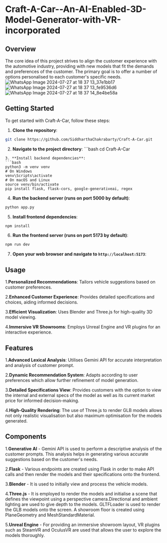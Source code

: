 # Craft-A-Car--An-AI-Enabled-3D-Model-Generator-with-VR-incorporated
## Overview
The core idea of this project strives to align the customer experience with the automotive industry, providing with new models that fit the demands and preferences of the customer. The primary goal is to offer a number of options personalised to each customer's specific needs.
![WhatsApp Image 2024-07-27 at 18 37 13_37e1bb17](https://github.com/user-attachments/assets/a5b49429-71f6-4db3-8333-e87bbe2e7102)
![WhatsApp Image 2024-07-27 at 18 37 13_fe9536d6](https://github.com/user-attachments/assets/0a710333-8b67-496a-b9b1-6ed71102db5b)
![WhatsApp Image 2024-07-27 at 18 37 14_8e4be58a](https://github.com/user-attachments/assets/b263a27e-8afa-4c01-8d1a-0268e5876d22)


  ## Getting Started
  To get started with Craft-A-Car, follow these steps:

  1. **Clone the repository**:
   ```bash
   git clone https://github.com/SiddharthaChakrabarty/Craft-A-Car.git
  ```

  2. **Navigate to the project directory**:
    ```bash
     cd Craft-A-Car
   ```
  3. **Install backend dependencies**:
   ```bash
   python3 -m venv venv
   # On Windows
   venv\Scripts\activate
   # On macOS and Linux
   source venv/bin/activate
   pip install flask, flask-cors, google-generativeai, regex
  ```

  4. **Run the backend server (runs on port 5000 by default)**:
   ```bash
   python app.py
   ```

  5. **Install frontend dependencies**:
   ```bash
   npm install
   ```

  6. **Run the frontend server (runs on port 5173 by default)**:
   ```bash
   npm run dev
   ```

  7. **Open your web browser and navigate to `http://localhost:5173`**:

  ## Usage
  1.**Personalized Recommendations**:
    Tailors vehicle suggestions based on customer preferences.

  2.**Enhanced Customer Experience**:
    Provides detailed specifications and choices, aiding informed decisions.

  3.**Efficient Visualization**:
    Uses Blender and Three.js for high-quality 3D model viewing.

  4.**Immersive VR Showrooms**:
    Employs Unreal Engine and VR plugins for an interactive experience.

  ## Features
  1.**Advanced Lexical Analysis**: Utilises Gemini API for accurate interpretation and analysis of customer prompt.

  2.**Dynamic Recommendation System**: Adapts according to user preferences which allow further refinement of model generation.

  3.**Detailed Specifications View**: Provides customers with the option to view the internal and external specs of the model as well as its current market price for informed decision-making.

  4.**High-Quality Rendering**: The use of Three.js to render GLB models allows not only realistic visualisation but also maximum optimisation for the models generated.

  ## Components
  1.**Generative AI** - Gemini API is used to perform a descriptive analysis of the customer prompts. This analysis helps in generating various accurate suggestions based on the customer's needs.

  2.**Flask** - Various endpoints are created using Flask in order to make API calls and then  render the models and their specifications onto the frontend.

  3.**Blender** - It is used to initially view and process the vehicle models.

  4.**Three.js** - It is employed to render the models and initialise a scene that defines the viewpoint using a perspective camera.Directional and ambient lighting are used to give depth to the models. GLTFLoader is used to render the GLB models onto the screen. A showroom floor is created using PlaneGeometry and MeshStandardMaterial.
  
  5.**Unreal Engine** - For providing an immersive showroom layout, VR plugins such as SteamVR and OculusVR are used that allows the user to explore the models thoroughly.

